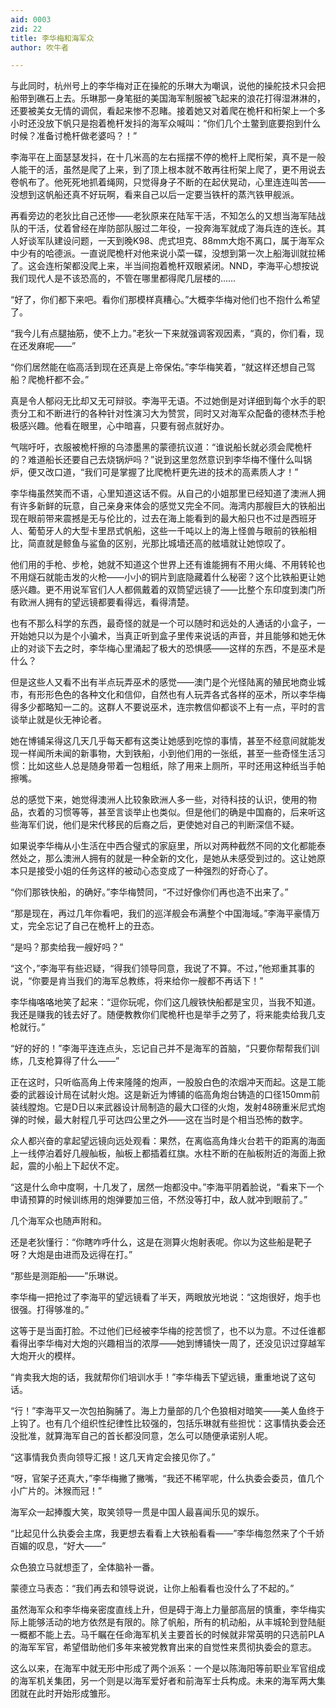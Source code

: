 ```yaml
---
aid: 0003
zid: 22
title: 李华梅和海军众
author: 吹牛者

---
```




  与此同时，杭州号上的李华梅对正在操舵的乐琳大为嘲讽，说他的操舵技术只会把船带到礁石上去。乐琳那一身笔挺的美国海军制服被飞起来的浪花打得湿淋淋的，还要被美女无情的调侃，看起来惨不忍睹。接着她又对着爬在桅杆和桁架上一个多小时还没放下帆只是抱着桅杆发抖的海军众喊叫：“你们几个土鳖到底要抱到什么时候？准备讨桅杆做老婆吗？！”

  李海平在上面瑟瑟发抖，在十几米高的左右摇摆不停的桅杆上爬桁架，真不是一般人能干的活，虽然是爬了上来，到了顶上根本就不敢再往桁架上爬了，更不用说去卷帆布了。他死死地抓着绳网，只觉得身子不断的在起伏晃动，心里连连叫苦——没想到这帆船还真不好玩啊，看来自己以后一定要当铁杆的蒸汽铁甲舰派。

  再看旁边的老狄比自己还惨——老狄原来在陆军干活，不知怎么的又想当海军陆战队的干活，仗着曾经在岸防部队服过二年役，一投奔海军就成了海兵连的连长。其人好谈军队建设问题，一天到晚K98、虎式坦克、88mm大炮不离口，属于海军众中少有的哈德派。一直说爬桅杆对他来说小菜一碟，没想到第一次上船海训就拉稀了。这会连桁架都没爬上来，半当间抱着桅杆双眼紧闭。NND，李海平心想按说我们现代人是不该恐高的，不管在哪里都得爬几层楼的……

  “好了，你们都下来吧。看你们那模样真糟心。”大概李华梅对他们也不抱什么希望了。

  “我今儿有点腿抽筋，使不上力。”老狄一下来就强调客观因素，“真的，你们看，现在还发麻呢——”

  “你们居然能在临高活到现在还真是上帝保佑。”李华梅笑着，“就这样还想自己驾船？爬桅杆都不会。”

  真是令人郁闷无比却又无可辩驳。李海平无语。不过她倒是对详细到每个水手的职责分工和不断进行的各种针对性演习大为赞赏，同时又对海军众配备的德林杰手枪极感兴趣。他看在眼里，心中暗喜，只要有弱点就好办。

  气喘吁吁，衣服被桅杆擦的乌漆墨黑的蒙德抗议道：“谁说船长就必须会爬桅杆的？难道船长还要自己去烧锅炉吗？”说到这里忽然意识到李华梅不懂什么叫锅炉，便又改口道，“我们可是掌握了比爬桅杆更先进的技术的高素质人才！”

  李华梅虽然笑而不语，心里知道这话不假。从自己的小姐那里已经知道了澳洲人拥有许多新鲜的玩意，自己亲身来体会的感觉又完全不同。海湾内那艘巨大的铁船出现在眼前带来震撼是无与伦比的，过去在海上能看到的最大船只也不过是西班牙人、葡萄牙人的大型卡里昂式帆船，这些一千吨以上的海上怪兽与眼前的铁船相比，简直就是鲸鱼与鲨鱼的区别，光那比城墙还高的舷墙就让她惊叹了。

  他们用的手枪、步枪，她就不知道这个世界上还有谁能拥有不用火绳、不用转轮也不用燧石就能击发的火枪——小小的铜片到底隐藏着什么秘密？这个比铁船更让她感兴趣。更不用说军官们人人都佩戴着的双筒望远镜了——比整个东印度到澳门所有欧洲人拥有的望远镜都要看得远，看得清楚。

  也有不那么科学的东西，最奇怪的就是一个可以随时和远处的人通话的小盒子，一开始她只以为是个小骗术，当真正听到盒子里传来说话的声音，并且能够和她无休止的对谈下去之时，李华梅心里涌起了极大的恐惧感——这样的东西，不是巫术是什么？

  但是这些人又看不出有半点玩弄巫术的感觉——澳门是个光怪陆离的殖民地商业城市，有形形色色的各种文化和信仰，自然也有人玩弄各式各样的巫术，所以李华梅得多少都略知一二的。这群人不要说巫术，连宗教信仰都谈不上有一点，平时的言谈举止就是伙无神论者。

  她在博铺呆得这几天几乎每天都有这类让她感到吃惊的事情，甚至不经意间就能发现一样闻所未闻的新事物，大到铁船，小到他们用的一张纸，甚至一些奇怪生活习惯：比如这些人总是随身带着一包粗纸，除了用来上厕所，平时还用这种纸当手帕擦嘴。

  总的感觉下来，她觉得澳洲人比较象欧洲人多一些，对待科技的认识，使用的物品，衣着的习惯等等，甚至言谈举止也类似。但是他们的确是中国裔的，后来听这些海军们说，他们是宋代移民的后裔之后，更使她对自己的判断深信不疑。

  如果说李华梅从小生活在中西合璧式的家庭里，所以对两种截然不同的文化都能泰然处之，那么澳洲人拥有的就是一种全新的文化，是她从未感受到过的。这让她原本只是接受小姐的任务这样的被动心态变成了一种强烈的好奇心了。

  “你们那铁快船，的确好。”李华梅赞同，“不过好像你们再也造不出来了。”

  “那是现在，再过几年你看吧，我们的巡洋舰会布满整个中国海域。”李海平豪情万丈，完全忘记了自己在桅杆上的丑态。

  “是吗？那卖给我一艘好吗？”

  “这个，”李海平有些迟疑，“得我们领导同意，我说了不算。不过，”他郑重其事的说，“你要是肯当我们的海军总教练，将来给你一艘都不再话下！”

  李华梅咯咯地笑了起来：“逗你玩呢，你们这几艘铁快船都是宝贝，当我不知道。我还是赚我的钱去好了。随便教教你们爬桅杆也是举手之劳了，将来能卖给我几支枪就行。”

  “好的好的！”李海平连连点头，忘记自己并不是海军的首脑，“只要你帮帮我们训练，几支枪算得了什么——”

  正在这时，只听临高角上传来隆隆的炮声，一股股白色的浓烟冲天而起。这是工能委的武器设计局在试射火炮。这是新近为博铺的临高角炮台铸造的口径150mm前装线膛炮。它是D日以来武器设计局制造的最大口径的火炮，发射48磅重米尼式炮弹的时候，最大射程几乎可达四公里之外——这在当时是个相当恐怖的数字。

  众人都兴奋的拿起望远镜向远处观看：果然，在离临高角烽火台若干的距离的海面上一线停泊着好几艘舢板，舢板上都插着红旗。水柱不断的在舢板附近的海面上掀起，震的小船上下起伏不定。

  “这是什么命中度啊，十几发了，居然一炮都没中。”李海平阴着脸说，“看来下一个申请预算的时候训练用的炮弹要加三倍，不然没等打中，敌人就冲到眼前了。”

  几个海军众也随声附和。

  还是老狄懂行：“你瞎咋呼什么，这是在测算火炮射表呢。你以为这些船是靶子呀？大炮是由进而及远得在打。”

  “那些是测距船——”乐琳说。

  李华梅一把抢过了李海平的望远镜看了半天，两眼放光地说：“这炮很好，炮手也很强。打得够准的。”

  这等于是当面打脸。不过他们已经被李华梅的挖苦惯了，也不以为意。不过任谁都看得出李华梅对大炮的兴趣相当的浓厚——她到博铺快一周了，还没见识过穿越军大炮开火的模样。

  “肯卖我大炮的话，我就帮你们培训水手！”李华梅丢下望远镜，重重地说了这句话。

  “行！”李海平又一次包拍胸脯了。海上力量部的几个色狼相对暗笑——美人鱼终于上钩了。也有几个组织性纪律性比较强的，包括乐琳就有些担忧：这事情执委会还没批准，就算海军自己的首长都没同意，怎么可以随便承诺别人呢。

  “这事情我负责向领导汇报！这几天肯定会接见你了。”

  “呀，官架子还真大，”李华梅撇了撇嘴，“我还不稀罕呢，什么执委会委员，值几个小广片的。沐猴而冠！”

  海军众一起捧腹大笑，取笑领导一贯是中国人最喜闻乐见的娱乐。

  “比起见什么执委会主席，我更想去看看上大铁船看看——”李华梅忽然来了个千娇百媚的叹息，“好大——”

  众色狼立马就想歪了，全体脑补一番。

  蒙德立马表态：“我们再去和领导说说，让你上船看看也没什么了不起的。”

  虽然海军众和李华梅亲密度直线上升，但是碍于海上力量部高层的慎重，李华梅实际上能够活动的地方依然是有限的。除了帆船，所有的机动船，从丰城轮到登陆艇一概都不能上去。马千瞩在任命海军机关主要首长的时候就非常英明的只选前PLA的海军军官，希望借助他们多年来被党教育出来的自觉性来贯彻执委会的意志。

  这么以来，在海军中就无形中形成了两个派系：一个是以陈海阳等前职业军官组成的海军机关集团，另一个则是以海军爱好者和前海军士兵构成。未来的海军两大集团就在此时开始形成雏形。



